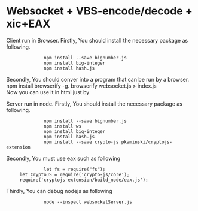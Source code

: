 # Websocket + VBS-encode/decode + xic+EAX
Client run in Browser.
Firstly, You should install the necessary package as following.         
         
                  npm install --save bignumber.js
                  npm install big-integer
                  npm install hash.js
                  
Secondly, You should conver into a program that can be run by a browser.   
                   npm  install browserify -g. 
                   browserify websocket.js > index.js  
Now you can use it in html just by
  <script type="text/javascript" src="./index.js"></script>
  <script type="text/javascript" src="./EAX/cryptojs-aes.min.js"></script>
  <script type="text/javascript" src="./EAX/cryptojs-mode-ctr.min.js"></script>
  <script type="text/javascript" src="./EAX/eax.js"></script>
Server run in node.
Firstly, You should install the necessary package as following.         
         
                  npm install --save bignumber.js
                  npm install ws
                  npm install big-integer
                  npm install hash.js
                  npm install --save crypto-js pkaminski/cryptojs-extension
Secondly, You must use eax such as following

                  let fs = require("fs");
		 let CryptoJS = require('crypto-js/core');
		 require('cryptojs-extension/build_node/eax.js');
Thirdly, You can debug nodejs as following


                  node --inspect websocketServer.js
